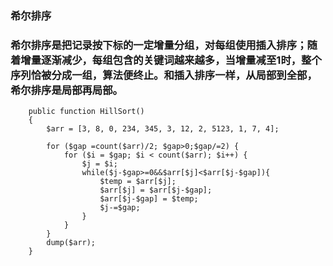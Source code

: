 ### 希尔排序

### 希尔排序是把记录按下标的一定增量分组，对每组使用插入排序；随着增量逐渐减少，每组包含的关键词越来越多，当增量减至1时，整个序列恰被分成一组，算法便终止。和插入排序一样，从局部到全部，希尔排序是局部再局部。

```
    public function HillSort()
    {
        $arr = [3, 8, 0, 234, 345, 3, 12, 2, 5123, 1, 7, 4];

        for ($gap =count($arr)/2; $gap>0;$gap/=2) {
            for ($i = $gap; $i < count($arr); $i++) {
                $j = $i;
                while($j-$gap>=0&&$arr[$j]<$arr[$j-$gap]){
                    $temp = $arr[$j];
                    $arr[$j] = $arr[$j-$gap];
                    $arr[$j-$gap] = $temp;
                    $j-=$gap;
                }
            }
        }
        dump($arr);
    }
```
